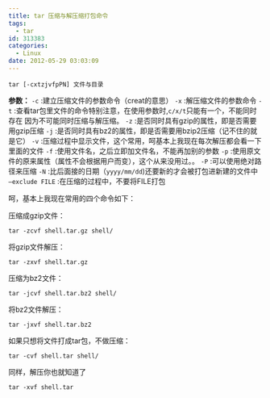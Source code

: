 ```yaml
---
title: tar 压缩与解压缩打包命令
tags:
  - tar
id: 313383
categories:
  - Linux
date: 2012-05-29 03:03:09
---
```


`tar [-cxtzjvfpPN] 文件与目录`

**参数：**
`-c` :建立压缩文件的参数命令（creat的意思）
`-x` :解压缩文件的参数命令
`-t` :查看tar包里文件的命令特别注意，在使用参数时,`c/x/t`只能有一个，不能同时存在
因为不可能同时压缩与解压缩。
`-z` :是否同时具有gzip的属性，即是否需要用gzip压缩
`-j` :是否同时具有bz2的属性，即是否需要用bzip2压缩（记不住的就是它）
`-v` :压缩过程中显示文件，这个常用，呵基本上我现在每次解压都会看一下里面的文件
`-f` :使用文件名，之后立即加文件名，不能再加别的参数
`-p` :使用原文件的原来属性（属性不会根据用户而变），这个从来没用过。。
`-P` :可以使用绝对路径来压缩
`-N` :比后面接的日期（`yyyy/mm/dd`)还要新的才会被打包进新建的文件中
`–exclude FILE` :在压缩的过程中，不要将FILE打包

呵，基本上我现在常用的四个命令如下：


压缩成gzip文件：


```
tar -zcvf shell.tar.gz shell/
```

将gzip文件解压：

```
tar -zxvf shell.tar.gz
```

压缩为bz2文件：

```
tar -jcvf shell.tar.bz2 shell/
```

将bz2文件解压：

```
tar -jxvf shell.tar.bz2
```


如果只想将文件打成tar包，不做压缩：

```
tar -cvf shell.tar shell/
```


同样，解压你也就知道了

```
tar -xvf shell.tar
```
